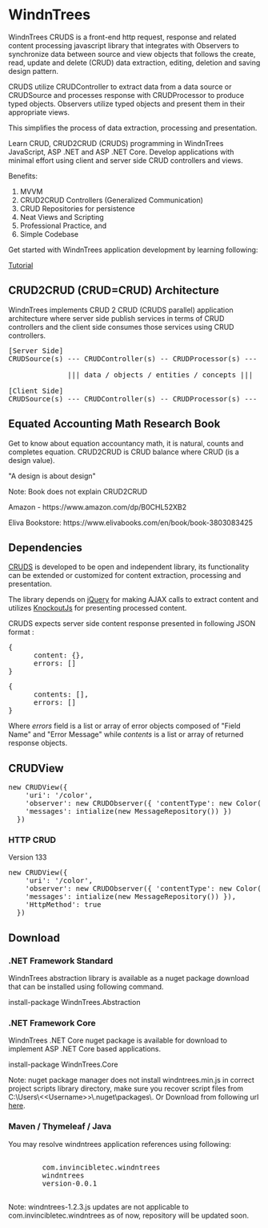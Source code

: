 <h1>WindnTrees</h1>
<p>WindnTrees CRUDS is a front-end http request, response and related content processing javascript library that integrates with Observers to synchronize data between source and view objects that follows the create, read, update and delete (CRUD) data extraction, editing, deletion and saving design pattern.</p>
<p>CRUDS utilize CRUDController to extract data from a data source or CRUDSource and processes response with CRUDProcessor to produce typed objects. Observers utilize typed objects and present them in their appropriate views.</p>
<p>This simplifies the process of data extraction, processing and presentation.</p>
<p>Learn CRUD, CRUD2CRUD (CRUDS) programming in WindnTrees JavaScript, ASP .NET and ASP .NET Core. Develop applications with minimal effort using client and server side CRUD controllers and views.</p>
<p>Benefits:</p>
<ol>
  <li>MVVM</li>
  <li>CRUD2CRUD Controllers (Generalized Communication)</li>
  <li>CRUD Repositories for persistence</li>
  <li>Neat Views and Scripting</li>
  <li>Professional Practice, and</li>
  <li>Simple Codebase</li>
</ol>
<p>Get started with WindnTrees application development by learning following:</p>
<p><a href="http://www.invincibletec.com/tutorial/detail/getting-started-with-windntrees" title="getting-started-with-windntrees">Tutorial</a></p>

<h2>CRUD2CRUD (CRUD=CRUD) Architecture</h2>
<p>WindnTrees implements CRUD 2 CRUD (CRUDS parallel) application architecture where server side publish services in terms of CRUD controllers and the client side consumes those services using CRUD controllers.</p>

<pre>
[Server Side]
CRUDSource(s) --- CRUDController(s) -- CRUDProcessor(s) --- CRUDService(s)

              ||| data / objects / entities / concepts ||| 

[Client Side]
CRUDSource(s) --- CRUDController(s) -- CRUDProcessor(s) --- CRUDConsumer(s)
</pre>

<h2>Equated Accounting Math Research Book</h2>
<p>Get to know about equation accountancy math, it is natural, counts and completes equation. CRUD2CRUD is CRUD balance where CRUD (is a design value).</p>
<p>"A design is about design"</p>
<p>Note: Book does not explain CRUD2CRUD</p>
<p>Amazon - https://www.amazon.com/dp/B0CHL52XB2</p>
<p>Eliva Bookstore: https://www.elivabooks.com/en/book/book-3803083425</p>

<h2>Dependencies</h2>
        <p>
            <a href="#">CRUDS</a>
            is developed to be open and independent library, its functionality can be extended or customized for content extraction, processing and presentation.
        </p>
        <p>The library depends on <a href="https://jquery.com/">jQuery</a> for making AJAX calls to extract content and utilizes <a href="http://knockoutjs.com/">KnockoutJs</a> for presenting processed content.</p>
<p>CRUDS expects server side content response presented in following JSON format :</p>
<pre>
{
      content: {},
      errors: [] 
}
</pre>
<pre>
{
      contents: [],
      errors: []
}
</pre>
        <p>
            Where <em>errors</em> field is a list or array of error objects composed of "Field Name" and "Error Message" while <em>contents</em> is a list or array of returned response objects.
        </p>

<h2>CRUDView</h2>
<pre>
new CRUDView({
	'uri': '/color', 
	'observer': new CRUDObserver({ 'contentType': new Color({}), 
	'messages': intialize(new MessageRepository()) })
  })
</pre>

<h3>HTTP CRUD</h3>
<p>Version 133</p>
<pre>
new CRUDView({
	'uri': '/color', 
	'observer': new CRUDObserver({ 'contentType': new Color({}), 
	'messages': intialize(new MessageRepository()) }),
	'HttpMethod': true
  })
</pre>


<h2>Download</h2>
<h3>.NET Framework Standard</h3>
<p>WindnTrees abstraction library is available as a nuget package download that can be installed using following command.</p>
<p>install-package WindnTrees.Abstraction</p>

<h3>.NET Framework Core</h3>
<p>WindnTrees .NET Core nuget package is available for download to implement ASP .NET Core based applications.</p>

<p>install-package WindnTrees.Core</p>

<p>Note: nuget package manager does not install windntrees.min.js in correct project scripts library directory, make sure you recover script files from C:\Users\&lt;&lt;Username&gt;&gt;\.nuget\packages\. Or Download from following url <a href="https://github.com/shamszia/windntrees">here</a>.</p>

<h3>Maven / Thymeleaf / Java</h3>
<p>You may resolve windntrees application references using following:</p>

<pre>
    <dependency>
        <groupId>com.invincibletec.windntrees</groupId>
        <artifactId>windntrees</artifactId>
        <version>version-0.0.1</version>
    </dependency>
</pre>

<p>Note: windntrees-1.2.3.js updates are not applicable to com.invincibletec.windntrees as of now, repository will be updated soon.</p>
